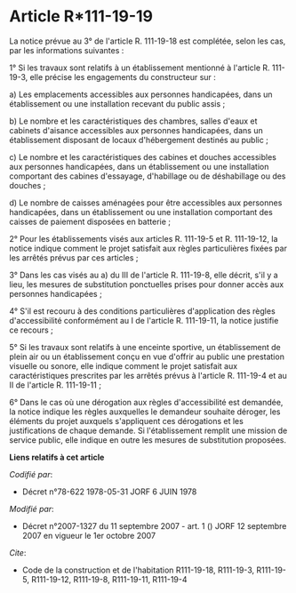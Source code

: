 # Article R*111-19-19

La notice prévue au 3° de l'article R. 111-19-18 est complétée, selon les cas, par les informations suivantes :

1° Si les travaux sont relatifs à un établissement mentionné à l'article R. 111-19-3, elle précise les engagements du
constructeur sur :

a) Les emplacements accessibles aux personnes handicapées, dans un établissement ou une installation recevant du public
assis ;

b) Le nombre et les caractéristiques des chambres, salles d'eaux et cabinets d'aisance accessibles aux personnes handicapées,
dans un établissement disposant de locaux d'hébergement destinés au public ;

c) Le nombre et les caractéristiques des cabines et douches accessibles aux personnes handicapées, dans un établissement ou
une installation comportant des cabines d'essayage, d'habillage ou de déshabillage ou des douches ;

d) Le nombre de caisses aménagées pour être accessibles aux personnes handicapées, dans un établissement ou une installation
comportant des caisses de paiement disposées en batterie ;

2° Pour les établissements visés aux articles R. 111-19-5 et R. 111-19-12, la notice indique comment le projet satisfait aux
règles particulières fixées par les arrêtés prévus par ces articles ;

3° Dans les cas visés au a) du III de l'article R. 111-19-8, elle décrit, s'il y a lieu, les mesures de substitution
ponctuelles prises pour donner accès aux personnes handicapées ;

4° S'il est recouru à des conditions particulières d'application des règles d'accessibilité conformément au I de l'article R.
111-19-11, la notice justifie ce recours ;

5° Si les travaux sont relatifs à une enceinte sportive, un établissement de plein air ou un établissement conçu en vue
d'offrir au public une prestation visuelle ou sonore, elle indique comment le projet satisfait aux caractéristiques
prescrites par les arrêtés prévus à l'article R. 111-19-4 et au II de l'article R. 111-19-11 ;

6° Dans le cas où une dérogation aux règles d'accessibilité est demandée, la notice indique les règles auxquelles le
demandeur souhaite déroger, les éléments du projet auxquels s'appliquent ces dérogations et les justifications de chaque
demande. Si l'établissement remplit une mission de service public, elle indique en outre les mesures de substitution
proposées.

**Liens relatifs à cet article**

_Codifié par_:

  - Décret n°78-622 1978-05-31 JORF 6 JUIN 1978

_Modifié par_:

  - Décret n°2007-1327 du 11 septembre 2007 - art. 1 () JORF 12 septembre 2007 en vigueur le 1er octobre 2007

_Cite_:

  - Code de la construction et de l'habitation R111-19-18, R111-19-3, R111-19-5, R111-19-12, R111-19-8, R111-19-11, R111-19-4

